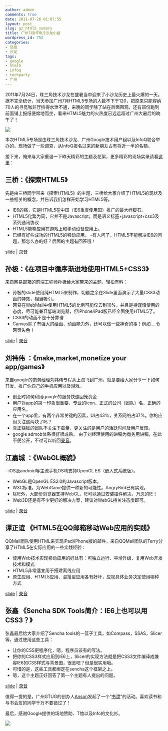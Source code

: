 ```yaml
---
author: admin
comments: true
date: 2011-07-26 01:07:55
layout: post
slug: gz_html5_sumary
title: 广州7月HTML5沙龙小结
wordpress_id: 752
categories:
- 总结
- 沙龙
tags:
- google
- html5
- infoq
- techparty
- 广州
---
```


2011年7月24日，珠三角技术沙龙在盛暑当中迎来了小沙龙历史上最火爆的一天。据不完全统计，当天参加广州7月HTML5专场的人数不下于120，把原来只能容纳70人的寻觅咖非厅挤得水泄不通，来晚的同学除了站在后面围观，还有部份跑到前面铺上报纸便席地而坐，看来HTML5魅力的火热度已远远超过广州大暑后的晌午了！

[![](http://techparty.org/wp-content/uploads/2011/07/Screen-shot-2011-07-26-at-上午12.57.51.png)](http://www.yupoo.com/photos/techparty/albums/4724885/page1/)

本次HTML5专场是由珠三角技术沙龙、广州Google技术用户组以及InfoQ联合举办的。现场做了一些调查，从InfoQ报名过来的新朋友占有将近一半的名额。

接下来，俺来与大家重温一下昨天精彩的主题及花絮，更多精彩的现场实录请看[这里](http://weibo.com/k/gztechparty)：


## 三桥：《探索HTML5》


先是由三桥同学带来《探索HTML5》的主题，三桥给大家介绍了HTML5的现状及一些相关的概念，并告诉我们怎样开始学习HTML5等。
- IE6的痛，它是HTML5在中国（IE6重度使用国）推广的最大绊脚石。
- HTML5化繁为简，它并不是Javascript，而是语义标签+javascript+css3及系列通讯协议
- HTML5能够应用在游戏上和移动设备应用上。
- 已经有好些成功的HTML5的移动应用。
-有人问了，HTML5不能解决IE6的问题，那怎么办的好？后面的主题有回答哦！

[slide](http://www.slideshare.net/KennyTang/html5-8681511) | [录音](http://techparty.org/wp-content/uploads/2011/07/110723_1-html5intro-192M.mp3)


## 孙极：《在项目中循序渐进地使用HTML5+CSS3》


来自网易邮箱的前端工程师孙极给大家带来的主题，轻松有料：
- 孙极的slide使用纯HTML5来制作，切题之余在Slide里面演示了大量CSS3动画的特效，相当吸引。
- 网易在WebMail中使用HTML5的比例可能仅去到10%，并且是持谨慎使用的态度，尽可能兼容低端浏览器，但iPhone/iPad版已经全面使用HTML5了。
- CSS3的动画不是十分靠谱
- Canvas除了有强大的绘画、动画能力外，还可以做一些神奇的事！例如....令网页失色！

[slide](http://classtyle.com/html5/#p0) | [录音](http://techparty.org/wp-content/uploads/2011/07/110723_2-163html5-193M.mp3)


## 刘袆伟 ：《make,market,monetize your app/games》


来自google的商务经理刘祎伟专程从上海飞到广州，就是要给大家分享一下如何开发、推广你自己的手机应用以及游戏。
- 创业时如何利用google的服务快速回笼资金
- 用户对app的第一印象很重要，专业的icon、正式的公司（团队）名、正确的应用名。
- 在一个app里，有两个非常关键的因素，UI占43%，关系网络占37%。你的应用关注这两块了吗？
- 真正赚钱的团队不关注下载量，更关注的是用户的活跃时间及用户反馈。
- google admob体系很好很成熟。
由于刘经理使用的讲稿为商务用讲稿，在此不便公开，不过可以听回[录音](http://techparty.org/wp-content/uploads/2011/07/110723_3-admob-194M.mp3)。


## 江嘉城 ：《WebGL概貌》


- iOS及android等主流手机OS均支持OpenGL ES（嵌入式系统版）。
- WebGL是OpenGL ES2.0的Javascript版本。
- W3C标准，为WebGame提供一种新的可能性。AngryBird已有实现。
- 除IE外，大部份浏览器支持WebGL，IE可以通过安装插件解决，万恶的IE！
- Web3D还是有不少更好的解决方案，建议对WebGL持关注态度即可。

[slide](http://techparty.org/wp-content/uploads/2011/07/WebGL-Overview.pdf) | [录音](http://techparty.org/wp-content/uploads/2011/07/gztp_201107_jiangjiacheng.mp3)


## 谭正谊 《HTML5在QQ邮箱移动Web应用的实践》


QQMail团队使用HTML来实现iPad/iPhone版的邮件，来自QQMail团队的Terry分享了HTML5在实际应用的一些实践经验：
- 使用Web技术实现移动应用的好处有：可独立运行、平滑升级、复用Web开发技术和模式
- HTML5非常适宜用于搭建离线应用
- 原生应用、HTML5应用、混搭型应用各有好坏，应视具体业务决定使用哪种方式

[slide](http://www.slideshare.net/gzterrytan/html5qqweb) | [录音](http://techparty.org/wp-content/uploads/2011/07/gztp_201107_gzterry.mp3)


## 张鑫 《Sencha SDK Tools简介：IE6上也可以用CSS3？》


张鑫最后给大家介绍了Sencha tools的一篮子工具，如Compass，SSAS，Slicer等，通过使用这些工具：
- 让你的CSS更程序化，嗯，程序员该有的写法。
- 把你的CSS3样式应用到IE6上，Slicer的实现方法就是把CSS3文件编译成兼容IE6的CSS样式与背景图，很恶吧？但是很实用哦。
- 可惜的是，这些工具都绑定在sencha这个框架之上。
- 嗯，这个主题正好回答了第一个主题有人提出的问题。

[slide](http://www.slideshare.net/frank42a/snecha-sdk-css3) | [录音](http://techparty.org/wp-content/uploads/2011/07/gztp_201107_zhangxin.mp3)

值得一提的是，广州GTUG的创办人[Anson](http://anson-ho.com/)发起了一个“[书漂](http://po88.com/?page_id=2)”的活动。喜欢读书和与书会友的同学千万不要错过了！

最后，感谢Google提供的场地赞助、T恤以及Info的文化衫。

![](http://ww2.sinaimg.cn/large/62503f09jw1djhsu2lllej.jpg)
